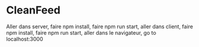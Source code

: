 # CleanFeed

Aller dans server, faire npm install, faire npm run start, aller dans client, faire npm install, faire npm run start, aller dans le navigateur, go to localhost:3000